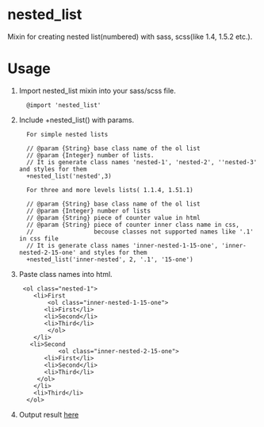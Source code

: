 nested_list
============

Mixin for creating nested list(numbered) with sass, scss(like 1.4, 1.5.2 etc.).

Usage
============
1. Import nested_list mixin into your sass/scss file.

         @import 'nested_list'
         
2. Include +nested_list() with params.   
         
         For simple nested lists

         // @param {String} base class name of the ol list
         // @param {Integer} number of lists. 
         // It is generate class names 'nested-1', 'nested-2', ''nested-3' and styles for them
         +nested_list('nested',3)
         
         For three and more levels lists( 1.1.4, 1.51.1)
                  
         // @param {String} base class name of the ol list
         // @param {Integer} number of lists
         // @param {String} piece of counter value in html
         // @param {String} piece of counter inner class name in css,
         //                 becouse classes not supported names like '.1' in css file
         // It is generate class names 'inner-nested-1-15-one', 'inner-nested-2-15-one' and styles for them
         +nested_list('inner-nested', 2, '.1', '15-one')
   
3. Paste class names into html.

        <ol class="nested-1">
           <li>First           
               <ol class="inner-nested-1-15-one">
         	  <li>First</li>
         	  <li>Second</li>
         	  <li>Third</li>
               </ol>
           </li>
          <li>Second           
                  <ol class="inner-nested-2-15-one">
         	  <li>First</li>
         	  <li>Second</li>
         	  <li>Third</li>
         	</ol>
           </li>
           <li>Third</li>
         </ol>
         
4. Output result <a href="http://jsfiddle.net/alexche8/UzXu3/3/">here</a>
